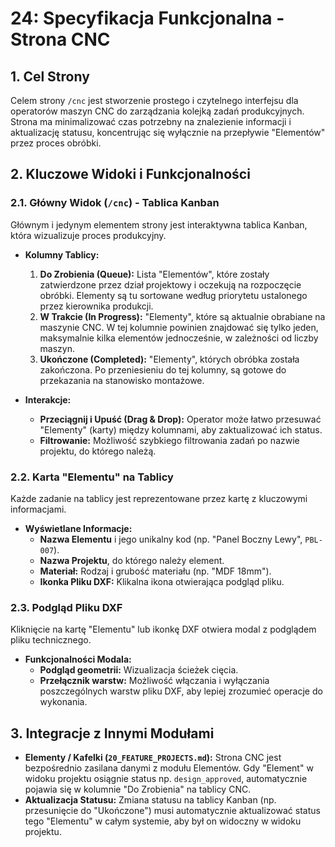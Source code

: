 # 24: Specyfikacja Funkcjonalna - Strona CNC

## 1. Cel Strony

Celem strony `/cnc` jest stworzenie prostego i czytelnego interfejsu dla operatorów maszyn CNC do zarządzania kolejką zadań produkcyjnych. Strona ma minimalizować czas potrzebny na znalezienie informacji i aktualizację statusu, koncentrując się wyłącznie na przepływie "Elementów" przez proces obróbki.

## 2. Kluczowe Widoki i Funkcjonalności

### 2.1. Główny Widok (`/cnc`) - Tablica Kanban
Głównym i jedynym elementem strony jest interaktywna tablica Kanban, która wizualizuje proces produkcyjny.

- **Kolumny Tablicy:**
    1.  **Do Zrobienia (Queue):** Lista "Elementów", które zostały zatwierdzone przez dział projektowy i oczekują na rozpoczęcie obróbki. Elementy są tu sortowane według priorytetu ustalonego przez kierownika produkcji.
    2.  **W Trakcie (In Progress):** "Elementy", które są aktualnie obrabiane na maszynie CNC. W tej kolumnie powinien znajdować się tylko jeden, maksymalnie kilka elementów jednocześnie, w zależności od liczby maszyn.
    3.  **Ukończone (Completed):** "Elementy", których obróbka została zakończona. Po przeniesieniu do tej kolumny, są gotowe do przekazania na stanowisko montażowe.

- **Interakcje:**
    - **Przeciągnij i Upuść (Drag & Drop):** Operator może łatwo przesuwać "Elementy" (karty) między kolumnami, aby zaktualizować ich status.
    - **Filtrowanie:** Możliwość szybkiego filtrowania zadań po nazwie projektu, do którego należą.

### 2.2. Karta "Elementu" na Tablicy
Każde zadanie na tablicy jest reprezentowane przez kartę z kluczowymi informacjami.

- **Wyświetlane Informacje:**
    - **Nazwa Elementu** i jego unikalny kod (np. "Panel Boczny Lewy", `PBL-007`).
    - **Nazwa Projektu**, do którego należy element.
    - **Materiał:** Rodzaj i grubość materiału (np. "MDF 18mm").
    - **Ikonka Pliku DXF:** Klikalna ikona otwierająca podgląd pliku.

### 2.3. Podgląd Pliku DXF
Kliknięcie na kartę "Elementu" lub ikonkę DXF otwiera modal z podglądem pliku technicznego.

- **Funkcjonalności Modala:**
    - **Podgląd geometrii:** Wizualizacja ścieżek cięcia.
    - **Przełącznik warstw:** Możliwość włączania i wyłączania poszczególnych warstw pliku DXF, aby lepiej zrozumieć operacje do wykonania.

## 3. Integracje z Innymi Modułami

- **Elementy / Kafelki (`20_FEATURE_PROJECTS.md`):** Strona CNC jest bezpośrednio zasilana danymi z modułu Elementów. Gdy "Element" w widoku projektu osiągnie status np. `design_approved`, automatycznie pojawia się w kolumnie "Do Zrobienia" na tablicy CNC.
- **Aktualizacja Statusu:** Zmiana statusu na tablicy Kanban (np. przesunięcie do "Ukończone") musi automatycznie aktualizować status tego "Elementu" w całym systemie, aby był on widoczny w widoku projektu.
